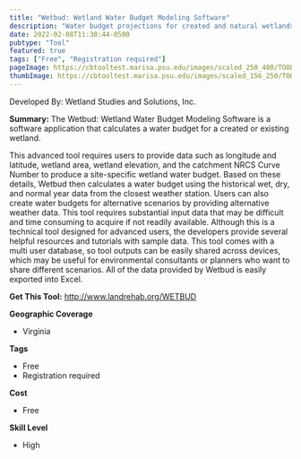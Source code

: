 ```yaml
---
title: "Wetbud: Wetland Water Budget Modeling Software"
description: "Water budget projections for created and natural wetlands"
date: 2022-02-08T11:30:44-0500
pubtype: "Tool"
featured: true
tags: ["Free", "Registration required"]
pageImage: https://cbtooltest.marisa.psu.edu/images/scaled_250_400/TOOLID_21.0_ScreenCapture-1.png
thumbImage: https://cbtooltest.marisa.psu.edu/images/scaled_156_250/TOOLID_21.0_ScreenCapture-1.png
---
```

Developed By: Wetland Studies and Solutions, Inc.

**Summary:** The Wetbud: Wetland Water Budget Modeling Software is a software application that calculates a water budget for a created or existing wetland. 

This advanced tool requires users to provide data such as longitude and latitude, wetland area, wetland elevation, and the catchment NRCS Curve Number to produce a site-specific wetland water budget. Based on these details, Wetbud then calculates a water budget using the historical wet, dry, and normal year data from the closest weather station. Users can also create water budgets for alternative scenarios by providing alternative weather data. This tool requires substantial input data that may be difficult and time consuming to acquire if not readily available. Although this is a technical tool designed for advanced users, the developers provide several helpful resources and tutorials with sample data. This tool comes with a multi user database, so tool outputs can be easily shared across devices, which may be useful for environmental consultants or planners who want to share different scenarios. All of the data provided by Wetbud is easily exported into Excel.  

__**Get This Tool:**__ http://www.landrehab.org/WETBUD

__**Geographic Coverage**__
- Virginia

__**Tags**__
-  Free
-  Registration required

__**Cost**__
- Free

__**Skill Level**__
- High
